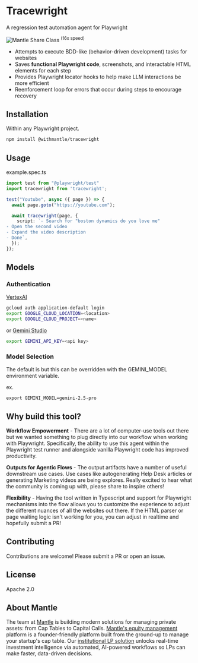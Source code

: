 # Tracewright

A regression test automation agent for Playwright

![Mantle Share Class](https://raw.githubusercontent.com/TenKeyLabs/tracewright/images/images/tracewright-mantle-shareclass.gif)
<sup>(16x speed)</sup>

- Attempts to execute BDD-like (behavior-driven development) tasks for websites
- Saves **functional Playwright code**, screenshots, and interactable HTML elements for each step
- Provides Playwright locator hooks to help make LLM interactions be more efficient
- Reenforcement loop for errors that occur during steps to encourage recovery

## Installation
Within any Playwright project.

```bash
npm install @withmantle/tracewright
```

## Usage

example.spec.ts
```typescript
import test from "@playwright/test"
import tracewright from 'tracewright';

test("Youtube", async ({ page }) => {
  await page.goto("https://youtube.com");

  await tracewright(page, {
    script: `- Search for "boston dynamics do you love me"
- Open the second video
- Expand the video description
- Done`,
  });
});
```

## Models
### Authentication
[VertexAI](https://cloud.google.com/docs/authentication/application-default-credentials#attached-sa)
```bash
gcloud auth application-default login
export GOOGLE_CLOUD_LOCATION=<location>
export GOOGLE_CLOUD_PROJECT=<name>
```
or
[Gemini Studio](https://aistudio.google.com/app/apikey)
```bash
export GEMINI_API_KEY=<api key>
```

### Model Selection
The default is but this can be overridden with the GEMINI_MODEL environment variable.

ex.
```
export GEMINI_MODEL=gemini-2.5-pro
```

## Why build this tool?

**Workflow Empowerment** - There are a lot of computer-use tools out there but we wanted something to plug directly into our workflow when working with Playwright. Specifically, the ability to use this agent within the Playwright test runner and alongside vanilla Playwright code has improved productivity.

**Outputs for Agentic Flows** - The output artifacts have a number of useful downstream use cases. Use cases like autogenerating Help Desk articles or generating Marketing videos are being explores. Really excited to hear what the community is coming up with, please share to inspire others!

**Flexibility** - Having the tool written in Typescript and support for Playwright mechanisms into the flow allows you to customize the experience to adjust the different nuances of all the websites out there. If the HTML parser or page waiting logic isn't working for you, you can adjust in realtime and hopefully submit a PR!

## Contributing

Contributions are welcome! Please submit a PR or open an issue.

## License

Apache 2.0

## About Mantle

The team at [Mantle](https://withmantle.com) is building modern solutions for managing private assets: from Cap Tables to Capital Calls. [Mantle's equity management](https://withmantle.com/solutions/cap-table-management) platform is a founder-friendly platform built from the ground-up to manage your startup's cap table. Our [institutional LP solution](https://withmantle.com/solutions/portal) unlocks real-time investment intelligence via automated, AI-powered workflows so LPs can make faster, data-driven decisions.

